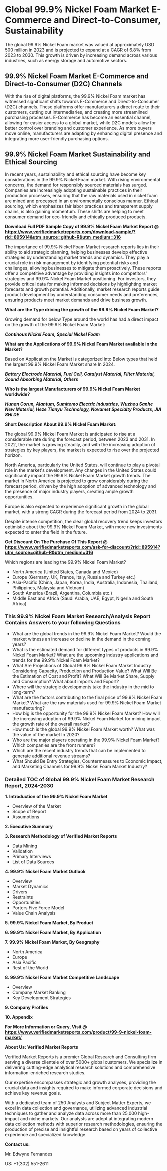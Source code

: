 <h1>Global 99.9% Nickel Foam Market E-Commerce and Direct-to-Consumer, Sustainability</h1><p class=""><p>The global 99.9% Nickel Foam market was valued at approximately USD 500 million in 2023 and is projected to expand at a CAGR of 6.8% from 2023 to 2030. This growth is driven by increasing demand across various industries, such as energy storage and automotive sectors.</p><h2>99.9% Nickel Foam Market E-Commerce and Direct-to-Consumer (D2C) Channels</h2><p>With the rise of digital platforms, the 99.9% Nickel Foam market has witnessed significant shifts towards E-Commerce and Direct-to-Consumer (D2C) channels. These platforms offer manufacturers a direct route to their customers, cutting out intermediaries, and creating more streamlined purchasing processes. E-Commerce has become an essential channel, allowing for easier access to a global market, while D2C models allow for better control over branding and customer experience. As more buyers move online, manufacturers are adapting by enhancing digital presence and integrating more user-friendly purchasing options.</p><h2>99.9% Nickel Foam Market Sustainability and Ethical Sourcing</h2><p>In recent years, sustainability and ethical sourcing have become key considerations in the 99.9% Nickel Foam market. With rising environmental concerns, the demand for responsibly sourced materials has surged. Companies are increasingly adopting sustainable practices in their production processes, ensuring that the raw materials used in nickel foam are mined and processed in an environmentally conscious manner. Ethical sourcing, which emphasizes fair labor practices and transparent supply chains, is also gaining momentum. These shifts are helping to meet consumer demand for eco-friendly and ethically produced products.</p></p><p class=""><strong>Download Full PDF Sample Copy of 99.9% Nickel Foam Market Report @ <a href="https://www.verifiedmarketreports.com/download-sample/?rid=895914&utm_source=github-R&utm_medium=316" target="_blank">https://www.verifiedmarketreports.com/download-sample/?rid=895914&utm_source=github-R&utm_medium=316</a></strong></p><p>The importance of&nbsp;99.9% Nickel Foam Market research reports lies in their ability to aid strategic planning, helping businesses develop effective strategies by understanding market trends and dynamics. They play a crucial role in risk management by identifying potential risks and challenges, allowing businesses to mitigate them proactively. These reports offer a competitive advantage by providing insights into competitors' strategies and 99.9% Nickel Foam Market positioning. For investors, they provide critical data for making informed decisions by highlighting market forecasts and growth potential. Additionally, market research reports guide product development by understanding consumer needs and preferences, ensuring products meet market demands and drive business growth.</p><p><strong>What are the&nbsp;Type driving the growth of the 99.9% Nickel Foam Market?</strong></p><p id="" class="">Growing demand for below Type around the world has had a direct impact on the growth of the 99.9% Nickel Foam Market:</p><p class=""><em><strong>Continous Nickel Foam, Special Nickel Foam</strong></em></p><p class=""><strong>What are the&nbsp;Applications&nbsp;of 99.9% Nickel Foam Market available in the Market?</strong></p><p id="" class="">Based on Application the Market is categorized into Below types that held the largest 99.9% Nickel Foam Market share In 2024.</p><p class=""><em><strong>Battery Electrode Material, Fuel Cell, Catalyst Material, Filter Material, Sound Absorbing Material, Others</strong></em></p><p class=""><strong>Who is the largest Manufacturers of 99.9% Nickel Foam Market worldwide?</strong></p><p><em><strong>Hunan Corun, Alantum, Sumitomo Electric Industries, Wuzhou Sanhe New Material, Heze Tianyu Technology, Novamet Specialty Products, JIA SHI DE</strong></em></p><p id="" class=""><strong>Short Description About 99.9% Nickel Foam Market:</strong></p><p>The global 99.9% Nickel Foam Market is anticipated to rise at a considerable rate during the forecast period, between 2023 and 2031. In 2022, the market is growing steadily, and with the increasing adoption of strategies by key players, the market is expected to rise over the projected horizon.</p><p>North America, particularly the United States, will continue to play a pivotal role in the market's development. Any changes in the United States could significantly impact the 99.9% Nickel Foam Market growth trends. The market in North America is projected to grow considerably during the forecast period, driven by the high adoption of advanced technology and the presence of major industry players, creating ample growth opportunities.</p><p>Europe is also expected to experience significant growth in the global market, with a strong CAGR during the forecast period from 2024 to 2031.</p><p>Despite intense competition, the clear global recovery trend keeps investors optimistic about the 99.9% Nickel Foam Market, with more new investments expected to enter the field in the future.</p><p id="" class=""><strong>Get Discount On The Purchase Of This Report @ <a href="https://www.verifiedmarketreports.com/ask-for-discount/?rid=895914?utm_source=github-R&utm_medium=316" target="_blank">https://www.verifiedmarketreports.com/ask-for-discount/?rid=895914?utm_source=github-R&utm_medium=316</a></strong></p><p class="">Which regions are leading the 99.9% Nickel Foam Market?</p><ul><li>North America (United States, Canada and Mexico)</li><li>Europe (Germany, UK, France, Italy, Russia and Turkey etc.)</li><li>Asia-Pacific (China, Japan, Korea, India, Australia, Indonesia, Thailand, Philippines, Malaysia and Vietnam)</li><li>South America (Brazil, Argentina, Columbia etc.)</li><li>Middle East and Africa (Saudi Arabia, UAE, Egypt, Nigeria and South Africa)</li></ul><h3 id="" class="">This 99.9% Nickel Foam Market Research/Analysis Report Contains Answers to your following Questions</h3><ul><li>What are the global trends in the 99.9% Nickel Foam Market? Would the market witness an increase or decline in the demand in the coming years?</li><li>What is the estimated demand for different types of products in 99.9% Nickel Foam Market? What are the upcoming industry applications and trends for the 99.9% Nickel Foam Market?</li><li>What Are Projections of Global 99.9% Nickel Foam Market Industry Considering Capacity, Production and Production Value? What Will Be the Estimation of Cost and Profit? What Will Be Market Share, Supply and Consumption? What about imports and Export?</li><li>Where will the strategic developments take the industry in the mid to long-term?</li><li>What are the factors contributing to the final price of 99.9% Nickel Foam Market? What are the raw materials used for 99.9% Nickel Foam Market manufacturing?</li><li>How big is the opportunity for the 99.9% Nickel Foam Market? How will the increasing adoption of 99.9% Nickel Foam Market for mining impact the growth rate of the overall market?</li><li>How much is the global 99.9% Nickel Foam Market worth? What was the value of the market In 2020?</li><li>Who are the major players operating in the 99.9% Nickel Foam Market? Which companies are the front runners?</li><li>Which are the recent industry trends that can be implemented to generate additional revenue streams?</li><li>What Should Be Entry Strategies, Countermeasures to Economic Impact, and Marketing Channels for 99.9% Nickel Foam Market Industry?</li></ul><h3 id="" class="">Detailed TOC of Global 99.9% Nickel Foam Market Research Report, 2024-2030</h3><p id="" class=""><strong>1. Introduction of the 99.9% Nickel Foam Market</strong></p><ul><li>Overview of the Market</li><li>Scope of Report</li><li>Assumptions</li></ul><p id="" class=""><strong>2. Executive Summary</strong></p><p id="" class=""><strong>3. Research Methodology of Verified Market Reports</strong></p><ul><li>Data Mining</li><li>Validation</li><li>Primary Interviews</li><li>List of Data Sources</li></ul><p id="" class=""><strong>4. 99.9% Nickel Foam Market Outlook</strong></p><ul><li>Overview</li><li>Market Dynamics</li><li>Drivers</li><li>Restraints</li><li>Opportunities</li><li>Porters Five Force Model</li><li>Value Chain Analysis</li></ul><p id="" class=""><strong>5. 99.9% Nickel Foam Market, By Product</strong></p><p id="" class=""><strong>6. 99.9% Nickel Foam Market, By Application</strong></p><p id="" class=""><strong>7. 99.9% Nickel Foam Market, By Geography</strong></p><ul><li>North America</li><li>Europe</li><li>Asia Pacific</li><li>Rest of the World</li></ul><p id="" class=""><strong>8. 99.9% Nickel Foam Market Competitive Landscape</strong></p><ul><li>Overview</li><li>Company Market Ranking</li><li>Key Development Strategies</li></ul><p id="" class=""><strong>9. Company Profiles</strong></p><p id="" class=""><strong>10. Appendix</strong></p><p id="" class=""><strong>For More Information or Query, Visit @ <a href="https://www.verifiedmarketreports.com/product/99-9-nickel-foam-market/" target="_blank">https://www.verifiedmarketreports.com/product/99-9-nickel-foam-market/</a></strong></p><p id="" class=""><strong>About Us: Verified Market Reports</strong></p><p id="" class="">Verified Market Reports is a premier Global Research and Consulting firm serving a diverse clientele of over 5000+ global customers. We specialize in delivering cutting-edge analytical research solutions and comprehensive information-enriched research studies.</p><p id="" class="">Our expertise encompasses strategic and growth analyses, providing the crucial data and insights required to make informed corporate decisions and achieve key revenue goals.</p><p id="" class="">With a dedicated team of 250 Analysts and Subject Matter Experts, we excel in data collection and governance, utilizing advanced industrial techniques to gather and analyze data across more than 25,000 high-impact and niche markets. Our analysts are adept at integrating modern data collection methods with superior research methodologies, ensuring the production of precise and insightful research based on years of collective experience and specialized knowledge.</p><p id="" class=""><strong>Contact us:</strong></p><p id="" class="">Mr. Edwyne Fernandes</p><p id="" class="">US: +1(302) 551-2611</p>